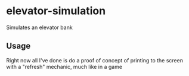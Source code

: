 # elevator-simulation

Simulates an elevator bank

## Usage

Right now all I've done is do a proof of concept of printing to the screen with a "refresh" mechanic, much like in a game
